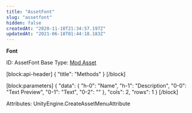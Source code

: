 ```yaml
---
title: "AssetFont"
slug: "assetfont"
hidden: false
createdAt: "2020-11-10T21:34:57.197Z"
updatedAt: "2021-06-18T01:44:18.183Z"
---
```

**Font**


ID: AssetFont
Base Type: [Mod Asset](doc:modasset)

[block:api-header]
{
  "title": "Methods"
}
[/block]

[block:parameters]
{
  "data": {
    "h-0": "Name",
    "h-1": "Description",
    "0-0": "Text Preview",
    "0-1": "Text",
    "0-2": ""
  },
  "cols": 2,
  "rows": 1
}
[/block]


Attributes:
UnityEngine.CreateAssetMenuAttribute